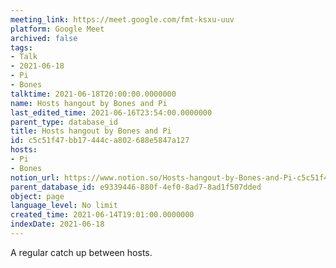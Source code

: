 ```yaml
---
meeting_link: https://meet.google.com/fmt-ksxu-uuv
platform: Google Meet
archived: false
tags:
- Talk
- 2021-06-18
- Pi
- Bones
talktime: 2021-06-18T20:00:00.0000000
name: Hosts hangout by Bones and Pi
last_edited_time: 2021-06-16T23:54:00.0000000
parent_type: database_id
title: Hosts hangout by Bones and Pi
id: c5c51f47-bb17-444c-a802-688e5847a127
hosts:
- Pi
- Bones
notion_url: https://www.notion.so/Hosts-hangout-by-Bones-and-Pi-c5c51f47bb17444ca802688e5847a127
parent_database_id: e9339446-880f-4ef0-8ad7-8ad1f507dded
object: page
language_level: No limit
created_time: 2021-06-14T19:01:00.0000000
indexDate: 2021-06-18
---
```


A regular catch up between hosts.


